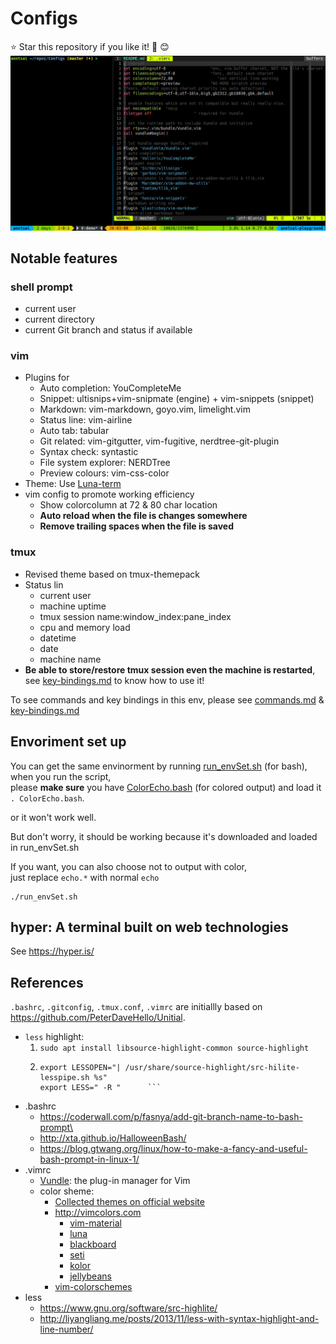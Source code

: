 # Configs
:star: Star this repository if you like it! :tada: :blush:
![screenshot.png](screenshot.png)

## Notable features
### shell prompt
- current user
- current directory
- current Git branch and status if available

### vim
- Plugins for
  - Auto completion: YouCompleteMe
  - Snippet: ultisnips+vim-snipmate (engine) + vim-snippets (snippet)
  - Markdown: vim-markdown, goyo.vim, limelight.vim
  - Status line: vim-airline
  - Auto tab: tabular
  - Git related: vim-gitgutter, vim-fugitive, nerdtree-git-plugin
  - Syntax check: syntastic
  - File system explorer: NERDTree
  - Preview colours: vim-css-color
- Theme: Use [Luna-term](https://github.com/notpratheek/vim-luna/blob/master/colors/luna-term.vim)
- vim config to promote working efficiency
  - Show colorcolumn at 72 & 80 char location
  - **Auto reload when the file is changes somewhere**
  - **Remove trailing spaces when the file is saved**

### tmux
- Revised theme based on tmux-themepack
- Status lin
  - current user
  - machine uptime
  - tmux session name:window_index:pane_index
  - cpu and memory load
  - datetime
  - date
  - machine name
- **Be able to store/restore tmux session even the machine is restarted**,<br>
  see [key-bindings.md](key-bindings.md) to know how to use it!

To see commands and key bindings in this env, please see [commands.md](commands.md) & [key-bindings.md](key-bindings.md)

## Envoriment set up
You can get the same envinorment by running [run_envSet.sh](run_envSet.sh) (for bash),<br>
when you run the script,<br>
please **make sure** you have [ColorEcho.bash](https://github.com/PeterDaveHello/ColorEchoForShell/blob/master/dist/ColorEcho.bash) (for colored output) and load it `. ColorEcho.bash`.

or it won't work well.

But don't worry, it should be working because it's downloaded and loaded in run_envSet.sh

If you want, you can also choose not to output with color,<br>
just replace `echo.*` with normal `echo`

```shell
./run_envSet.sh
```

## hyper: A terminal built on web technologies
See https://hyper.is/

## References
`.bashrc`, `.gitconfig`, `.tmux.conf`, `.vimrc` are initiallly based on https://github.com/PeterDaveHello/Unitial.

* `less` highlight:
  1.  `sudo apt install libsource-highlight-common source-highlight`
  2.  ```shell
      export LESSOPEN="| /usr/share/source-highlight/src-hilite-lesspipe.sh %s"
      export LESS=" -R "      ```
* .bashrc
  * https://coderwall.com/p/fasnya/add-git-branch-name-to-bash-prompt\
  * http://xta.github.io/HalloweenBash/
  * https://blog.gtwang.org/linux/how-to-make-a-fancy-and-useful-bash-prompt-in-linux-1/
* .vimrc
  * [Vundle](https://github.com/VundleVim/Vundle.vim): the plug-in manager for Vim
  * color sheme:
    * [Collected themes on official website](http://www.vim.org/scripts/script_search_results.php?keywords=&script_type=color+scheme&order_by=creation_date&direction=descending&search=search)
    * http://vimcolors.com
      * [vim-material](http://vimcolors.com/679/vim-material/dark)
      * [luna](http://vimcolors.com/414/luna/dark)
      * [blackboard](http://vimcolors.com/280/blackboard/dark)
      * [seti](http://vimcolors.com/244/seti/dark)
      * [kolor](http://vimcolors.com/91/kolor/dark)
      * [jellybeans](http://vimcolors.com/1/jellybeans/dark)
    * [vim-colorschemes](https://github.com/flazz/vim-colorschemes)
 * less
   * https://www.gnu.org/software/src-highlite/
   * http://liyangliang.me/posts/2013/11/less-with-syntax-highlight-and-line-number/
